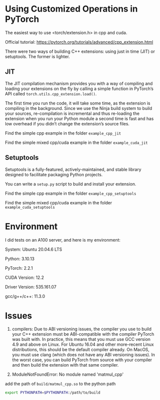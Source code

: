# Using Customized Operations in PyTorch

The easiest way to use <torch/extension.h> in cpp and cuda.

Official tutorial: https://pytorch.org/tutorials/advanced/cpp_extension.html

There were two ways of building C++ extensions: using just in time (JIT) or setuptools. The former is lighter.

## JIT

The JIT compilation mechanism provides you with a way of compiling and loading your extensions on the fly by calling a simple function in PyTorch’s API called `torch.utils.cpp_extension.load()`.

The first time you run the code, it will take some time, as the extension is compiling in the background. Since we use the Ninja build system to build your sources, re-compilation is incremental and thus re-loading the extension when you run your Python module a second time is fast and has low overhead if you didn’t change the extension’s source files.

Find the simple cpp example in the folder `example_cpp_jit`

Find the simple mixed cpp/cuda example in the folder `example_cuda_jit`


## Setuptools

Setuptools is a fully-featured, actively-maintained, and stable library designed to facilitate packaging Python projects.

You can write a `setup.py` script to build and install your extension.

Find the simple cpp example in the folder `example_cpp_setuptools`

Find the simple mixed cpp/cuda example in the folder `example_cuda_setuptools`


# Environment

I did tests on an A100 server, and here is my environment:

System: Ubuntu 20.04.6 LTS

Python: 3.10.13

PyTorch: 2.2.1

CUDA Version: 12.2

Driver Version: 535.161.07

gcc/g++/c++: 11.3.0


# Issues

1. compilers: Due to ABI versioning issues, the compiler you use to build your C++ extension must be ABI-compatible with the compiler PyTorch was built with. In practice, this means that you must use GCC version 4.9 and above on Linux. For Ubuntu 16.04 and other more-recent Linux distributions, this should be the default compiler already. On MacOS, you must use clang (which does not have any ABI versioning issues). In the worst case, you can build PyTorch from source with your compiler and then build the extension with that same compiler.

2. ModuleNotFoundError: No module named 'matmul_cpp'

add the path of `build/matmul_cpp.so` to the python path 

```bash
export PYTHONPATH=$PYTHONPATH:/path/to/build
```

